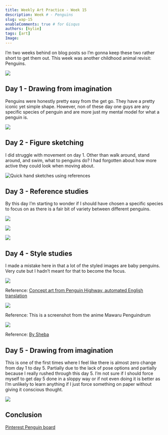 ```yaml
---
title: Weekly Art Practice - Week 15
description: Week # - Penguins
slug: wap-15
enableComments: true # for Gisqus
authors: [kylie]
tags: [art]
Image:
---
```


I’m two weeks behind on blog posts so I’m gonna keep these two rather short to get them out. This week was another childhood animal revisit: Penguins.

![](/img/wap/kid-penguin.jpg)

<!--truncate-->

## Day 1 - Drawing from imagination

Penguins were honestly pretty easy from the get go. They have a pretty iconic yet simple shape. However, non of these day one guys are any specific species of penguin and are more just my mental model for what a penguin is.

![](/img/wap/wap-15.1.jpg)

## Day 2 - Figure sketching

I did struggle with movement on day 1. Other than walk around, stand around, and swim, what to penguins do? I had forgotten about how more active they could look when moving about.

![Quick hand sketches using references](/img/wap/wap-15.2.jpg)

## Day 3 - Reference studies

By this day I’m starting to wonder if I should have chosen a specific species to focus on as there is a fair bit of variety between different penguins.

![](/img/wap/wap-15.3.1.jpg)

![](/img/wap/wap-15.3.2.jpg)

![](/img/wap/wap-15.3.3.jpg)

## Day 4 - Style studies

I made a mistake here in that a lot of the styled images are baby penguins. Very cute but I hadn’t meant for that to become the focus.

![](/img/wap/wap-15.4.1.jpg)

Reference: [Concept art from Penguin Highway, automated English translation](https://www.animatetimes.com/news/img.php?id=1535357662&p=1&n=2)

![](/img/wap/wap-15.4.2.jpg)

Reference: This is a screenshot from the anime Mawaru Penguindrum

![](/img/wap/wap-15.4.3.jpg)

Reference: [By Sheba](https://www.instagram.com/sheba.drawing/)

## Day 5 - Drawing from imagination

This is one of the first times where I feel like there is almost zero change from day 1 to day 5. Partially due to the lack of pose options and partially because I really rushed through this day 5. I’m not sure if I should force myself to get day 5 done in a sloppy way or if not even doing it is better as I’m unlikely to learn anything if I just force something on paper without giving it conscious thought.

![](/img/wap/wap-15.5.jpg)


## Conclusion

[Pinterest Penguin board](https://www.pinterest.ca/maeanu3639/wap-penguin/)
